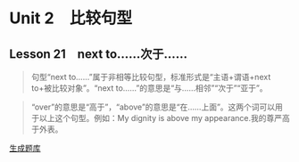 ﻿ # Unit 2　比较句型
 ## Lesson 21　next to……次于……
 
> 句型“next to……”属于非相等比较句型，标准形式是“主语+谓语+next to+被比较对象”。“next to……”的意思是“与……相邻”“次于”“亚于”。

> “over”的意思是“高于”，“above”的意思是“在……上面”。这两个词可以用于以上这个句型。例如：My dignity is above my appearance.我的尊严高于外表。


 [生成题库](./sentence/f021.json)